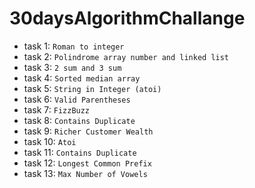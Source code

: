 # 30daysAlgorithmChallange

- task 1: `Roman to integer`
- task 2: `Polindrome array number and linked list`
- task 3: `2 sum and 3 sum`
- task 4: `Sorted median array`
- task 5: `String in Integer (atoi)`
- task 6: `Valid Parentheses`
- task 7: `FizzBuzz`
- task 8: `Contains Duplicate`
- task 9: `Richer Customer Wealth`
- task 10: `Atoi`
- task 11: `Contains Duplicate`
- task 12: `Longest Common Prefix`
- task 13: `Max Number of Vowels`
